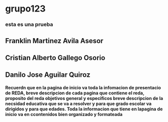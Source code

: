 # grupo123
### esta es una prueba 
## Franklin Martinez Avila Asesor
## Cristian Alberto Gallego Osorio
## Danilo Jose Aguilar Quiroz
#### Recuerdn que en la pagina de inicio va toda la infomacion de presentacio de REDA, breve descripcion de cada pagina que contiene el reda, proposito del reda objetivos general y especificos breve descripcion de la necsidad educativa que se va a resolver y para que grado escolar va dirigidos y para que edades. Toda la informacion que tiene en  lapagina de inicio va en ccontenidos bien organizado y formateada